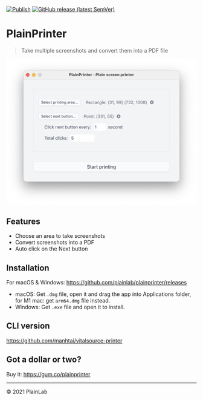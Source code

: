 [![Publish](https://github.com/plainlab/plainprinter/actions/workflows/publish.yml/badge.svg)](https://github.com/plainlab/plainprinter/actions/workflows/publish.yml)
[![GitHub release (latest SemVer)](https://img.shields.io/github/v/release/plainlab/plainprinter)](https://github.com/plainlab/plainprinter/releases/latest)

# PlainPrinter

> Take multiple screenshots and convert them into a PDF file

![Demo](.erb/assets/demo.png)

## Features

- Choose an area to take screenshots
- Convert screenshots into a PDF
- Auto click on the Next button

## Installation

For macOS & Windows: https://github.com/plainlab/plainprinter/releases

- macOS: Get `.dmg` file, open it and drag the app into Applications folder, for M1 mac: get `arm64.dmg` file instead.
- Windows: Get `.exe` file and open it to install.

## CLI version

https://github.com/manhtai/vitalsource-printer

## Got a dollar or two?

Buy it: https://gum.co/plainprinter

---

&copy; 2021 PlainLab
